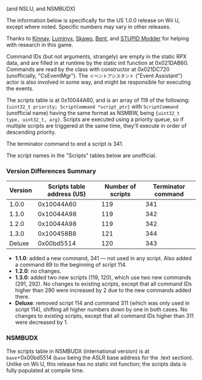 (and NSLU, and NSMBUDX)

The information below is specifically for the US 1.0.0 release on Wii U, except where noted. Specific numbers may vary in other releases.

Thanks to [Kinnay](https://github.com/kinnay), [Luminyx](https://github.com/Luminyx1), [Skawo](https://github.com/skawo), [Bent](https://github.com/RicBent), and [STUPID Modder](https://github.com/stupidestmodder) for helping with research in this game.

Command IDs (but not arguments, strangely) are empty in the static RPX data, and are filled in at runtime by the static init function at 0x021DAB60. Commands are read by the class with constructor at 0x021DC720 (unofficially, "CsEventMgr"). The `イベントアシスタント` ("Event Assistant") actor is also involved in some way, and might be responsible for executing the events.

The scripts table is at 0x10044A60, and is an array of 119 of the following: `{uint32_t priority; ScriptCommand *script_ptr}` with `ScriptCommand` (unofficial name) having the same format as NSMBW, being `{uint32_t type, uint32_t, arg}`. Scripts are executed using a priority queue, so if multiple scripts are triggered at the same time, they'll execute in order of descending priority.

The terminator command to end a script is 341.

The script names in the "Scripts" tables below are unofficial.

### Version Differences Summary

Version | Scripts table address (US) | Number of scripts | Terminator command
------- | -------------------------- | ----------------- | ------------------
1.0.0   | 0x10044A60                 | 119               | 341
1.1.0   | 0x10044A98                 | 119               | 342
1.2.0   | 0x10044A98                 | 119               | 342
1.3.0   | 0x100458B8                 | 121               | 344
Deluxe  | 0x00bd5514                 | 120               | 343

* **1.1.0**: added a new command, 341 &mdash; not used in any script. Also added a command 89 to the beginning of script 114.
* **1.2.0**: no changes.
* **1.3.0**: added two new scripts (119, 120), which use two new commands (291, 292). No changes to existing scripts, except that all command IDs higher than 290 were increased by 2 due to the new commands added there.
* **Deluxe**: removed script 114 and command 311 (which was only used in script 114), shifting all higher numbers down by one in both cases. No changes to existing scripts, except that all command IDs higher than 311 were decreased by 1.

### NSMBUDX

The scripts table in NSMBUDX (international version) is at `base`+0x00bd5514 (`base` being the ASLR base address for the .text section). Unlike on Wii U, this release has no static init function; the scripts data is fully populated at compile time.
